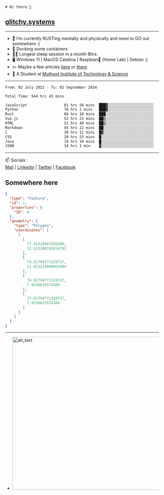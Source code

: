```
# Hi there 👋
```
## [glitchy.systems](https://glitchy.systems)
---

- 🌱 I’m currently RUSTing mentally and physically and need to GO out somewhere :)
- 🐋 Docking some containers
- 😶‍🌫️ Longest sleep session in a month 8hrs.
- 🖥️ Windows 11 | MacOS Catalina | Raspbian🥧 (Home Lab) | Debian :)
- ✏️ Maybe a few articles [here](https://medium.com/@advaithnarayanan8) or [there](https://medium.com/@advaithnarayanan8)
- 📑 A Student at [Muthoot Institute of Technology & Science](https://mgmits.ac.in/)



---

<!--START_SECTION:waka-->

```txt
From: 02 July 2022 - To: 02 September 2024

Total Time: 544 hrs 43 mins

JavaScript                 81 hrs 56 mins  ███▓░░░░░░░░░░░░░░░░░░░░░   15.04 %
Python                     78 hrs 2 mins   ███▓░░░░░░░░░░░░░░░░░░░░░   14.33 %
Rust                       66 hrs 18 mins  ███░░░░░░░░░░░░░░░░░░░░░░   12.17 %
Vue.js                     52 hrs 23 mins  ██▒░░░░░░░░░░░░░░░░░░░░░░   09.62 %
HTML                       51 hrs 40 mins  ██▒░░░░░░░░░░░░░░░░░░░░░░   09.49 %
Markdown                   45 hrs 22 mins  ██░░░░░░░░░░░░░░░░░░░░░░░   08.33 %
C                          38 hrs 12 mins  █▓░░░░░░░░░░░░░░░░░░░░░░░   07.01 %
CSS                        20 hrs 53 mins  █░░░░░░░░░░░░░░░░░░░░░░░░   03.84 %
Java                       19 hrs 19 mins  █░░░░░░░░░░░░░░░░░░░░░░░░   03.55 %
JSON                       14 hrs 1 min    ▓░░░░░░░░░░░░░░░░░░░░░░░░   02.57 %
```

<!--END_SECTION:waka-->

---

📫 Socials :<br>
[Mail](mailto:advaith@glitchy.systems) | [Linkedin](https://www.linkedin.com/in/advaith-narayanan-a72152214/) | [Twitter](https://twitter.com/advaithnarayan) | [Facebook](https://screenmessage.com/qinq)

## Somewhere here

```geojson
{
  "type": "Feature",
  "id": 1,
  "properties": {
    "ID": 0
  },
  "geometry": {
    "type": "Polygon",
    "coordinates": [
      [
        [
          77.41528961556286,
          11.533300191814792
        ],
        [
          74.91794771320727,
          11.823214080851884
        ],
        [
          74.91794771320727,
          7.9236625574369
        ],
        [
          77.91794771320727,
          7.9236625574369
        ]
      ]
    ]
  }
}
```


--- 
- [<img alt="alt_text" width="500px" src="https://valid.x86.fr/cache/banner/xv24bv-6.png" />](https://valid.x86.fr/xv24bv)


